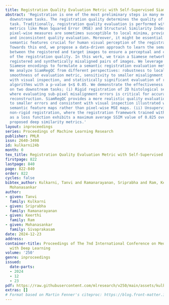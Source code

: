 ```yaml
---
title: Registration Quality Evaluation Metric with Self-Supervised Siamese Networks
abstract: 'Registration is one of the most preliminary steps in many medical imaging
  downstream tasks. The registration quality determines the quality of the downstream
  task. Traditionally, registration quality evaluation is performed with pixel-wise
  metrics like Mean Squared Error (MSE) and Structural Similarity Index (SSIM). These
  pixel-wise measures are sometimes susceptible to local minima, providing sub-optimal
  and inconsistent quality evaluation. Moreover, it might be essential to incorporate
  semantic features crucial for human visual perception of the registration quality.
  Towards this end, we propose a data-driven approach to learn the semantic similarity
  between the registered and target images to ensure a perceptual and consistent evaluation
  of the registration quality. In this work, we train a Siamese network to classify
  registered and synthetically misaligned pairs of images. We leverage the latent
  Siamese encodings to formulate a semantic registration evaluation metric, SiamRegQC.
  We analyze SiamRegQC from different perspectives: robustness to local minima or
  smoothness of evaluation metric, sensitivity to smaller misalignment errors, consistency
  with visual inspection, and statistically significant evaluation of registration
  algorithms with a p-value $<$ 0.05. We demonstrate the effectiveness of SiamRegQC
  on two downstream tasks; (i) Rigid registration of 2D histological serial sections,
  where evaluating sub-pixel misalignment errors is critical for accurate 3D volume
  reconstruction. SiamRegQC provides a more realistic quality evaluation sensitive
  to smaller errors and consistent with visual inspection illustrated with more perceptual
  semantic feature maps rather than pixel-wise MSE maps. (ii) Unsupervised multimodal
  non-rigid registration, where the registration framework trained with SiamRegQC
  as a loss function exhibits a maximum average SSIM value of 0.825 over previously
  proposed deep similarity metrics.'
layout: inproceedings
series: Proceedings of Machine Learning Research
publisher: PMLR
issn: 2640-3498
id: kulkarni24b
month: 0
tex_title: Registration Quality Evaluation Metric with Self-Supervised Siamese Networks
firstpage: 822
lastpage: 840
page: 822-840
order: 822
cycles: false
bibtex_author: Kulkarni, Tanvi and Ramanarayanan, Sriprabha and Ram, Keerthi and Sivaprakasam,
  Mohanasankar
author:
- given: Tanvi
  family: Kulkarni
- given: Sriprabha
  family: Ramanarayanan
- given: Keerthi
  family: Ram
- given: Mohanasankar
  family: Sivaprakasam
date: 2024-12-23
address:
container-title: Proceedings of The 7nd International Conference on Medical Imaging
  with Deep Learning
volume: '250'
genre: inproceedings
issued:
  date-parts:
  - 2024
  - 12
  - 23
pdf: https://raw.githubusercontent.com/mlresearch/v250/main/assets/kulkarni24b/kulkarni24b.pdf
extras: []
# Format based on Martin Fenner's citeproc: https://blog.front-matter.io/posts/citeproc-yaml-for-bibliographies/
---
```

